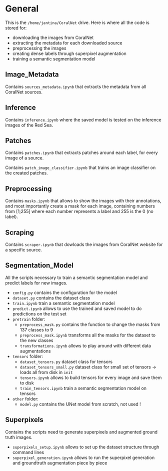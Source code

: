 # General

This is the `/home/jantina/CoralNet` drive. Here is where all the code is stored for:

- downloading the images from CoralNet
- extracting the metadata for each downloaded source
- preprocessing the images
- creating dense labels through superpixel augmentation
- training a semantic segmentation model


## Image_Metadata

Contains `sources_metadata.ipynb` that extracts the metadata from all CoralNet sources.


## Inference

Contains `inference.ipynb` where the saved model is tested on the inference images of the Red Sea.


## Patches

Contains `patches.ipynb` that extracts patches around each label, for every image of a source.

Contains `patch_image_classifier.ipynb` that trains an image classifier on the created patches.


## Preprocessing

Contains `masks.ipynb` that allows to show the images with their annotations, and most importantly create
a mask for each image, containing numbers from [1;255] where each number represents a label and 255 is the 0 (no label).


## Scraping

Contains `scraper.ipynb` that dowloads the images from CoralNet website for a specific source.


## Segmentation_Model

All the scripts necessary to train a semantic segmentation model and predict labels for new images.

- `config.py` contains the configuration for the model
- `dataset.py` contains the dataset class
- `train.ipynb` train a semantic segmentation model
- `predict.ipynb` allows to use the trained and saved model to do predictions on the test set
- `pretrain` folder:
    - `preprocess_mask.py` contains the function to change the masks from 137 classes to 9
    - `preprocess_mask.ipynb` transforms all the masks for the dataset to the new classes
    - `transformations.ipynb` allows to play around with different data augmentations
- `tensors` folder:
    - `dataset_tensors.py` dataset class for tensors
    - `dataset_tensors_small.py` dataset class for small set of tensors -> loads all from disk in `init`
    - `tensors.ipynb` allows to build tensors for every image and save them to disk 
    - `train_tensors.ipynb` train a semantic segmentation model on tensors
- `other` folder:
    - `model.py` contains the UNet model from scratch, not used !


## Superpixels

Contains the scripts need to generate superpixels and augmented ground truth images.

- `superpixels_setup.ipynb` allows to set up the dataset structure through command lines
- `superpixel_generation.ipynb` allows to run the superpixel generation and groundtruth augmentation piece by piece

